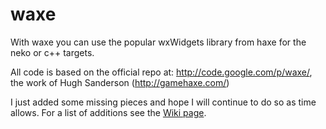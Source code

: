 waxe
====

With waxe you can use the popular wxWidgets library from haxe for the neko or c++ targets.

All code is based on the official repo at:
http://code.google.com/p/waxe/,
the work of Hugh Sanderson (http://gamehaxe.com/)

I just added some missing pieces and hope I will continue to do so as time allows.
For a list of additions see the [Wiki page](wiki/Additions).
